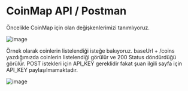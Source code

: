 
# CoinMap API / Postman

Öncelikle CoinMap için olan değişkenlerimizi tanımlıyoruz.

![image](https://user-images.githubusercontent.com/27950192/144595271-4a213351-7c19-436d-ad9a-195be9a419aa.png)


Örnek olarak coinlerin listelendiği isteğe bakıyoruz. baseUrl + /coins yazdığımızda coinlerin listelendiği görülür ve 200 Status döndürdüğü görülür. POST istekleri için API_KEY gereklidir fakat şuan ilgili sayfa için API_KEY paylaşılmamaktadır.


![image](https://user-images.githubusercontent.com/27950192/144595964-69a911aa-554d-4e0b-ae7f-deeb29fe5d3f.png)
